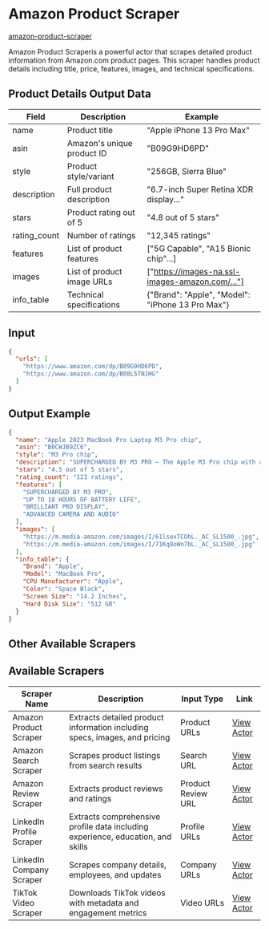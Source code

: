 # Amazon Product Scraper

[amazon-product-scraper](https://apify.com/logical_scrapers/amazon-product-scraper)

Amazon Product Scraperis a powerful actor that scrapes detailed product information from Amazon.com product pages. This scraper handles product details including title, price, features, images, and technical specifications.

## Product Details Output Data

| Field        | Description                | Example                                          |
| ------------ | -------------------------- | ------------------------------------------------ |
| name         | Product title              | "Apple iPhone 13 Pro Max"                        |
| asin         | Amazon's unique product ID | "B09G9HD6PD"                                     |
| style        | Product style/variant      | "256GB, Sierra Blue"                             |
| description  | Full product description   | "6.7-inch Super Retina XDR display..."           |
| stars        | Product rating out of 5    | "4.8 out of 5 stars"                             |
| rating_count | Number of ratings          | "12,345 ratings"                                 |
| features     | List of product features   | ["5G Capable", "A15 Bionic chip"...]             |
| images       | List of product image URLs | ["https://images-na.ssl-images-amazon.com/..."]  |
| info_table   | Technical specifications   | {"Brand": "Apple", "Model": "iPhone 13 Pro Max"} |

## Input

```json
{
  "urls": [
    "https://www.amazon.com/dp/B09G9HD6PD",
    "https://www.amazon.com/dp/B08L5TNJHG"
  ]
}
```

## Output Example

```json
{
  "name": "Apple 2023 MacBook Pro Laptop M3 Pro chip",
  "asin": "B0CWJB9ZC6",
  "style": "M3 Pro chip",
  "description": "SUPERCHARGED BY M3 PRO — The Apple M3 Pro chip with an 11-core CPU and 14-core GPU delivers exceptional performance for demanding workflows like manipulating gigapixel images or compiling code.",
  "stars": "4.5 out of 5 stars",
  "rating_count": "123 ratings",
  "features": [
    "SUPERCHARGED BY M3 PRO",
    "UP TO 18 HOURS OF BATTERY LIFE",
    "BRILLIANT PRO DISPLAY",
    "ADVANCED CAMERA AND AUDIO"
  ],
  "images": [
    "https://m.media-amazon.com/images/I/61lsexTCOhL._AC_SL1500_.jpg",
    "https://m.media-amazon.com/images/I/71Kq8oWn7bL._AC_SL1500_.jpg"
  ],
  "info_table": {
    "Brand": "Apple",
    "Model": "MacBook Pro",
    "CPU Manufacturer": "Apple",
    "Color": "Space Black",
    "Screen Size": "14.2 Inches",
    "Hard Disk Size": "512 GB"
  }
}
```

## Other Available Scrapers

## Available Scrapers

| Scraper Name             | Description                                                                     | Input Type         | Link                                                                      |
| ------------------------ | ------------------------------------------------------------------------------- | ------------------ | ------------------------------------------------------------------------- |
| Amazon Product Scraper   | Extracts detailed product information including specs, images, and pricing      | Product URLs       | [View Actor](https://apify.com/logical_scrapers/amazon-product-scraper)   |
| Amazon Search Scraper    | Scrapes product listings from search results                                    | Search URL         | [View Actor](https://apify.com/logical_scrapers/amazon-search-scraper)    |
| Amazon Review Scraper    | Extracts product reviews and ratings                                            | Product Review URL | [View Actor](https://apify.com/logical_scrapers/amazon-review-scraper)    |
| LinkedIn Profile Scraper | Extracts comprehensive profile data including experience, education, and skills | Profile URLs       | [View Actor](https://apify.com/logical_scrapers/linkedin-profile-scraper) |
| LinkedIn Company Scraper | Scrapes company details, employees, and updates                                 | Company URLs       | [View Actor](https://apify.com/logical_scrapers/linkedin-company-scraper) |
| TikTok Video Scraper     | Downloads TikTok videos with metadata and engagement metrics                    | Video URLs         | [View Actor](https://apify.com/logical_scrapers/tiktok-video-scraper)     |
